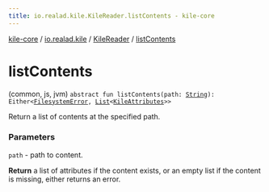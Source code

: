 ```yaml
---
title: io.realad.kile.KileReader.listContents - kile-core
---
```


[kile-core](../../index.html) / [io.realad.kile](../index.html) / [KileReader](index.html) / [listContents](./list-contents.html)

# listContents

(common, js, jvm) `abstract fun listContents(path: `[`String`](https://kotlinlang.org/api/latest/jvm/stdlib/kotlin/-string/index.html)`): Either<`[`FilesystemError`](../../io.realad.kile.error/-filesystem-error/index.html)`, `[`List`](https://kotlinlang.org/api/latest/jvm/stdlib/kotlin.collections/-list/index.html)`<`[`KileAttributes`](../-kile-attributes/index.html)`>>`

Return a list of contents at the specified path.

### Parameters

`path` - path to content.

**Return**
a list of attributes if the content exists, or an empty list if the content is missing, either returns an error.


